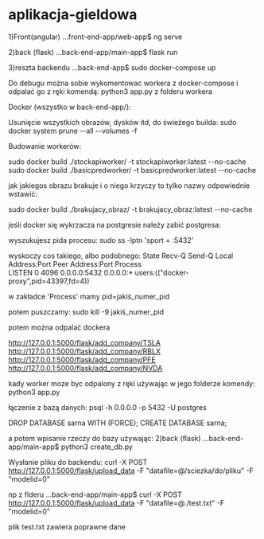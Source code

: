 # aplikacja-gieldowa

1)Front(angular) ...front-end-app/web-app$ ng serve

2)back (flask) ...back-end-app/main-app$ flask run

3)reszta backendu ...back-end-app$ sudo docker-compose up

Do debugu można sobie wykomentowac workera z docker-compose i odpalać go z ręki komendą:
python3 app.py
z folderu workera


Docker (wszystko w back-end-app/):

Usunięcie wszystkich obrazów, dysków itd, do świeżego builda:
sudo docker system prune --all --volumes -f

Budowanie workerów:

sudo docker build ./stockapiworker/ -t stockapiworker:latest --no-cache
sudo docker build ./basicpredworker/ -t basicpredworker:latest --no-cache

jak jakiegos obrazu brakuje i o niego krzyczy to tylko nazwy odpowiednie wstawić:

sudo docker build ./brakujacy_obraz/ -t brakujacy_obraz:latest --no-cache


jeśli docker się wykrzacza na postgresie należy zabić postgresa:

wyszukujesz pida procesu:
sudo ss -lptn 'sport = :5432'

wyskoczy cos takiego, albo podobnego:
State        Recv-Q       Send-Q             Local Address:Port              Peer Address:Port       Process                                        
LISTEN       0            4096                     0.0.0.0:5432                   0.0.0.0:*           users:(("docker-proxy",pid=43397,fd=4))

w zakładce 'Process' mamy pid=jakiś_numer_pid

potem puszczamy:
sudo kill -9 jakiś_numer_pid

potem można odpalać dockera

http://127.0.0.1:5000/flask/add_company/TSLA
http://127.0.0.1:5000/flask/add_company/RBLX
http://127.0.0.1:5000/flask/add_company/PFE
http://127.0.0.1:5000/flask/add_company/NVDA


kady worker moze byc odpalony z ręki używając w jego folderze komendy:
python3 app.py


łączenie z bazą danych:
psql -h 0.0.0.0 -p 5432 -U postgres

DROP DATABASE sarna WITH (FORCE);
CREATE DATABASE sarna;


a potem wpisanie rzeczy do bazy używając:
2)back (flask) ...back-end-app/main-app$ python3 create_db.py


Wysłanie pliku do backendu:
curl -X POST http://127.0.0.1:5000/flask/upload_data -F "datafile=@/sciezka/do/pliku" -F "modelid=0"


np z flderu ...back-end-app/main-app$ 
curl -X POST http://127.0.0.1:5000/flask/upload_data -F "datafile=@./test.txt" -F "modelid=0"

plik test.txt zawiera poprawne dane


